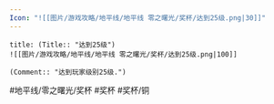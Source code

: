 ```yaml
---
Icon: "![[图片/游戏攻略/地平线/地平线 零之曙光/奖杯/达到25级.png|30]]"
---
```

```ad-common-bronze-trophy
title: (Title:: "达到25级")
![[图片/游戏攻略/地平线/地平线 零之曙光/奖杯/达到25级.png|100]]

(Comment:: "达到玩家级别25级.")
```

#地平线/零之曙光/奖杯 #奖杯 #奖杯/铜
